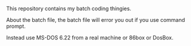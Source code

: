 This repository contains my batch coding thingies.

About the batch file, the batch file will error you out if you use command prompt.

Instead use MS-DOS 6.22 from a real machine or 86box or DosBox.
